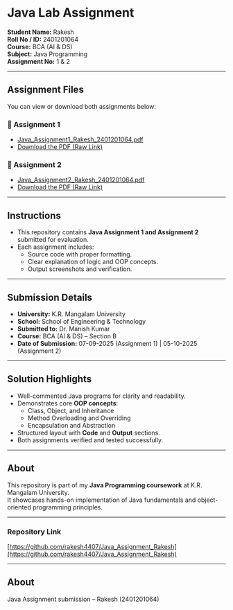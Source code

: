 # Java Lab Assignment 

**Student Name:** Rakesh  
**Roll No / ID:** 2401201064  
**Course:** BCA (AI & DS)  
**Subject:** Java Programming  
**Assignment No:** 1 & 2

---

##  Assignment Files

You can view or download both assignments below:

### 🔹 Assignment 1
- [Java_Assignment1_Rakesh_2401201064.pdf](./Java_Assignment1_Rakesh_2401201064.pdf)  
- [Download the PDF (Raw Link)](https://github.com/rakesh4407/Java_Assignment_Rakesh/raw/main/Java_Assignment1_Rakesh_2401201064.pdf)

### 🔹 Assignment 2
-  [Java_Assignment2_Rakesh_2401201064.pdf](./RAKESH_241201064_JAVA_LAB_2.pdf)  
- [Download the PDF (Raw Link)](https://github.com/rakesh4407/Java_Assignment_Rakesh/raw/main/RAKESH_241201064_JAVA_LAB_2.pdf)

---

##  Instructions
- This repository contains **Java Assignment 1 and Assignment 2** submitted for evaluation.  
- Each assignment includes:
  - Source code with proper formatting.  
  - Clear explanation of logic and OOP concepts.  
  - Output screenshots and verification.  

---

##  Submission Details
- **University:** K.R. Mangalam University  
- **School:** School of Engineering & Technology  
- **Submitted to:** Dr. Manish Kumar  
- **Course:** BCA (AI & DS) – Section B  
- **Date of Submission:** 07-09-2025 (Assignment 1) | 05-10-2025 (Assignment 2)

---

##  Solution Highlights
- Well-commented Java programs for clarity and readability.  
- Demonstrates core **OOP concepts**:
  - Class, Object, and Inheritance  
  - Method Overloading and Overriding  
  - Encapsulation and Abstraction  
- Structured layout with **Code** and **Output** sections.  
- Both assignments verified and tested successfully.

---

##  About
This repository is part of my **Java Programming coursework** at K.R. Mangalam University.  
It showcases hands-on implementation of Java fundamentals and object-oriented programming principles.

---

###  Repository Link
[https://github.com/rakesh4407/Java_Assignment_Rakesh](https://github.com/rakesh4407/Java_Assignment_Rakesh)


---

##  About
Java Assignment submission – Rakesh (2401201064)
